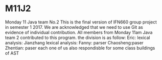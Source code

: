 # M11J2
Monday 11 Java team No.2 
This is the final version of IFN660 group project in semester 1 2017. 
We are acknowledged that we need to use Git as evidence of individual contribution.
All members from Monday 11am Java team 2 contributed to this program.
the division is as follow: 
Eric: lexical analysis: 
Jianzhang lexical analysis:
Fanny: parser
Chaosheng:paser
Zhentian: paser
each one of us also respondisble for some class buildings of AST

